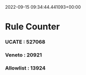 2022-09-15 09:34:44.441093+00:00
# Rule Counter 
 ### UCATE : 527068

 ### Veneto : 20921

 ### Allowlist : 13924